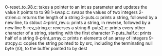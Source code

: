 0-reset_to_98.c: takes a pointer to an int as parameter and updates the value it points to to 98
1-swap.c: swaps the values of two integers
2-strlen.c: returns the length of a string
3-puts.c: prints a string, followed by a new line, to stdout
4-print_rev.c: prints a string, in reverse, followed by a new line
5-rev_string.c: reverses a string
6-puts2.c: prints every other character of a string, starting with the first character
7-puts_half.c: prints half of a string
8-print_array.c: prints n elements of an array of integers
9-strcpy.c: copies the string pointed to by src, including the terminating null byte (\0), to the buffer pointed to by dest
